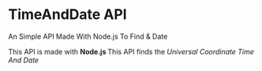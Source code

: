 # TimeAndDate API
An Simple API Made With Node.js To Find &amp; Date

This API is made with <b> Node.js </b>
This API finds the <em> Universal Coordinate Time And Date </em>
